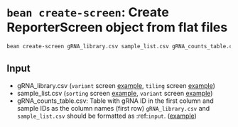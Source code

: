 # `bean create-screen`: Create ReporterScreen object from flat files
```bash
bean create-screen gRNA_library.csv sample_list.csv gRNA_counts_table.csv
```
## Input
  * gRNA_library.csv (`variant` screen [example](https://github.com/pinellolab/crispr-bean/blob/main/tests/data/var_mini_guides.csv), `tiling` screen [example](https://github.com/pinellolab/crispr-bean/blob/main/tests/data/test_guide_info_tiling_chrom.csv))
  * sample_list.csv (`sorting` screen [example](https://github.com/pinellolab/crispr-bean/blob/main/tests/data/sample_list_survival.csv), `variant` screen [example](https://github.com/pinellolab/crispr-bean/blob/main/tests/data/var_mini_samples.csv))
  * gRNA_counts_table.csv: Table with gRNA ID in the first column and sample IDs as the column names (first row)
`gRNA_library.csv` and `sample_list.csv` should be formatted as :ref:`input`. ([example](https://github.com/pinellolab/crispr-bean/blob/main/tests/data/var_mini_counts.csv))